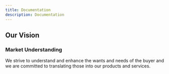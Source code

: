 ```yaml
---
title: Documentation
description: Documentation
---
```


## Our Vision

### Market Understanding
We strive to understand and enhance the wants and needs of the buyer and we are committed to translating those into our products and services.